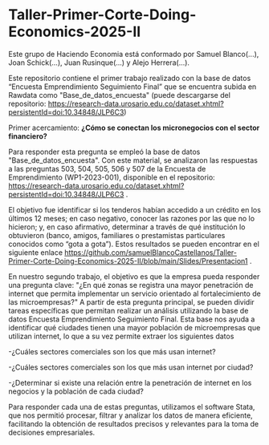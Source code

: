 # Taller-Primer-Corte-Doing-Economics-2025-II
Este grupo de Haciendo Economia está conformado por Samuel Blanco(...), Joan Schick(...), Juan Rusinque(...) y Alejo Herrera(...).

Este repositorio contiene el primer trabajo realizado con la base de datos “Encuesta Emprendimiento Seguimiento Final” que se encuentra subida en Rawdata como "Base_de_datos_encuesta" (puede descargarse del repositorio: https://research-data.urosario.edu.co/dataset.xhtml?persistentId=doi:10.34848/JLP6C3)

Primer acercamiento:
**¿Cómo se conectan los micronegocios con el sector financiero?**

Para responder esta pregunta se empleó la base de datos "Base_de_datos_encuesta". Con este material, se analizaron las respuestas a las preguntas 503, 504, 505, 506 y 507 de la Encuesta de Emprendimiento (WP1-2023-001), disponible en el repositorio: https://research-data.urosario.edu.co/dataset.xhtml?persistentId=doi:10.34848/JLP6C3 .

El objetivo fue identificar si los tenderos habían accedido a un crédito en los últimos 12 meses; en caso negativo, conocer las razones por las que no lo hicieron; y, en caso afirmativo, determinar a través de qué institución lo obtuvieron (banco, amigos, familiares o prestamistas particulares conocidos como “gota a gota”). Estos resultados se pueden encontrar en el siguiente enlace https://github.com/samuelBlancoCastellanos/Taller-Primer-Corte-Doing-Economics-2025-II/blob/main/Slides/Presentacion1 .

En nuestro segundo trabajo, el objetivo es que la empresa pueda responder una pregunta clave: "¿En qué zonas se registra una mayor penetración de internet que permita implementar un servicio orientado al fortalecimiento de las microempresas?"
A partir de esta pregunta principal, se pueden dividir tareas específicas que permitan realizar un análisis utilizando la base de datos Encuesta Emprendimiento Seguimiento Final. Esta base nos ayuda a identificar qué ciudades tienen una mayor población de microempresas que utilizan internet, lo que a su vez permite extraer los siguientes datos

  -¿Cuáles sectores comerciales son los que más usan internet?
  
  -¿Cuáles sectores comerciales son los que más usan internet por ciudad?
  
  -¿Determinar si existe una relación entre la penetración de internet en los negocios y la población de cada ciudad?

Para responder cada una de estas preguntas, utilizamos el software Stata, que nos permitió procesar, filtrar y analizar los datos de manera eficiente, facilitando la obtención de resultados precisos y relevantes para la toma de decisiones empresariales.
